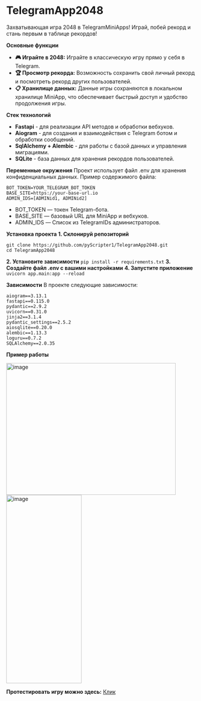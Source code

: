 # TelegramApp2048

Захватывающая игра 2048 в TelegramMiniApps! Играй, побей рекорд и стань первым в таблице рекордов!

**Основные функции**
  * **🎮 Играйте в 2048:** Играйте в классическую игру прямо у себя в Telegram.
  * **🏆 Просмотр рекорда:** Возможность сохранить свой личный рекорд и посмотреть рекорд других пользователей.
  * **📋 Хранилище данных:** Данные игры сохраняются в локальном хранилице MiniApp, что обеспечивает быстрый доступ и удобство продолжения игры.

**Стек технологий**
  * **Fastapi** - для реализации API методов и обработки вебхуков.
  * **Aiogram** - для создания и взаимодействия с Telegram ботом и обработки сообщений.
  * **SqlAlchemy + Alembic** - для работы с базой данных и управления миграциями.
  * **SQLite** - база данных для хранения рекордов пользователей.

**Переменные окружения**
Проект использует файл .env для хранения конфиденциальных данных. Пример содержимого файла:
```
BOT_TOKEN=YOUR_TELEGRAM_BOT_TOKEN
BASE_SITE=https://your-base-url.io
ADMIN_IDS=[ADMINid1, ADMINid2]
```
* BOT_TOKEN — токен Telegram-бота.
* BASE_SITE — базовый URL для MiniApp и вебхуков.
* ADMIN_IDS — Список из TelegramIDs администраторов.

**Установка проекта**
**1. Склонируй репозиторий**
```
git clone https://github.com/pyScripter1/TelegramApp2048.git
cd TelegramApp2048
```
**2. Установите зависимости**
`pip install -r requirements.txt`
**3. Создайте файл .env с вашими настройками**
**4. Запустите приложение**
`uvicorn app.main:app --reload`

**Зависимости**
В проекте следующие зависимости:
```
aiogram==3.13.1
fastapi==0.115.0
pydantic==2.9.2
uvicorn==0.31.0
jinja2==3.1.4
pydantic_settings==2.5.2
aiosqlite==0.20.0
alembic==1.13.3
loguru==0.7.2
SQLAlchemy==2.0.35
```

**Пример работы**

<img width="450" height="350" alt="image" src="https://github.com/user-attachments/assets/78af24c3-fd92-4085-b332-b0241c818604" />

<img width="200" height="500" alt="image" src="https://github.com/user-attachments/assets/354ad0cd-bf9e-4e2f-b892-8e820092b7b7" />

**Протестировать игру можно здесь:**
[Клик](https://t.me/daniil_game_2048bot)




